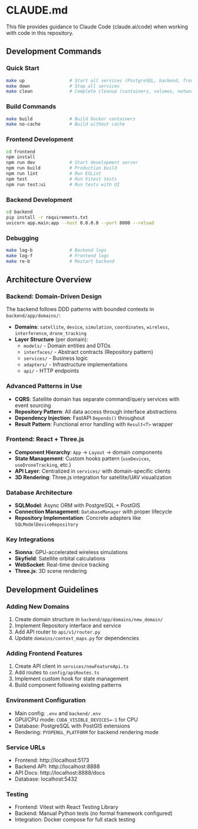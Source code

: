 # CLAUDE.md

This file provides guidance to Claude Code (claude.ai/code) when working with code in this repository.

## Development Commands

### Quick Start
```bash
make up                 # Start all services (PostgreSQL, backend, frontend)
make down               # Stop all services
make clean              # Complete cleanup (containers, volumes, networks)
```

### Build Commands
```bash
make build              # Build Docker containers
make no-cache           # Build without cache
```

### Frontend Development
```bash
cd frontend
npm install
npm run dev             # Start development server
npm run build           # Production build
npm run lint            # Run ESLint
npm test                # Run Vitest tests
npm run test:ui         # Run tests with UI
```

### Backend Development
```bash
cd backend
pip install -r requirements.txt
uvicorn app.main:app --host 0.0.0.0 --port 8000 --reload
```

### Debugging
```bash
make log-b              # Backend logs  
make log-f              # Frontend logs
make re-b               # Restart backend
```

## Architecture Overview

### Backend: Domain-Driven Design
The backend follows DDD patterns with bounded contexts in `backend/app/domains/`:

- **Domains**: `satellite`, `device`, `simulation`, `coordinates`, `wireless`, `interference`, `drone_tracking`
- **Layer Structure** (per domain):
  - `models/` - Domain entities and DTOs
  - `interfaces/` - Abstract contracts (Repository pattern)
  - `services/` - Business logic 
  - `adapters/` - Infrastructure implementations
  - `api/` - HTTP endpoints

### Advanced Patterns in Use
- **CQRS**: Satellite domain has separate command/query services with event sourcing
- **Repository Pattern**: All data access through interface abstractions
- **Dependency Injection**: FastAPI `Depends()` throughout
- **Result Pattern**: Functional error handling with `Result<T>` wrapper

### Frontend: React + Three.js
- **Component Hierarchy**: `App` → `Layout` → domain components
- **State Management**: Custom hooks pattern (`useDevices`, `useDroneTracking`, etc.)
- **API Layer**: Centralized in `services/` with domain-specific clients
- **3D Rendering**: Three.js integration for satellite/UAV visualization

### Database Architecture
- **SQLModel**: Async ORM with PostgreSQL + PostGIS
- **Connection Management**: `DatabaseManager` with proper lifecycle
- **Repository Implementation**: Concrete adapters like `SQLModelDeviceRepository`

### Key Integrations
- **Sionna**: GPU-accelerated wireless simulations
- **Skyfield**: Satellite orbital calculations  
- **WebSocket**: Real-time device tracking
- **Three.js**: 3D scene rendering

## Development Guidelines

### Adding New Domains
1. Create domain structure in `backend/app/domains/new_domain/`
2. Implement Repository interface and service
3. Add API router to `api/v1/router.py`
4. Update `domains/context_maps.py` for dependencies

### Adding Frontend Features
1. Create API client in `services/newFeatureApi.ts`
2. Add routes to `config/apiRoutes.ts` 
3. Implement custom hook for state management
4. Build component following existing patterns

### Environment Configuration
- Main config: `.env` and `backend/.env`
- GPU/CPU mode: `CUDA_VISIBLE_DEVICES=-1` for CPU
- Database: PostgreSQL with PostGIS extensions
- Rendering: `PYOPENGL_PLATFORM` for backend rendering mode

### Service URLs
- Frontend: http://localhost:5173
- Backend API: http://localhost:8888  
- API Docs: http://localhost:8888/docs
- Database: localhost:5432

### Testing
- Frontend: Vitest with React Testing Library
- Backend: Manual Python tests (no formal framework configured)
- Integration: Docker compose for full stack testing